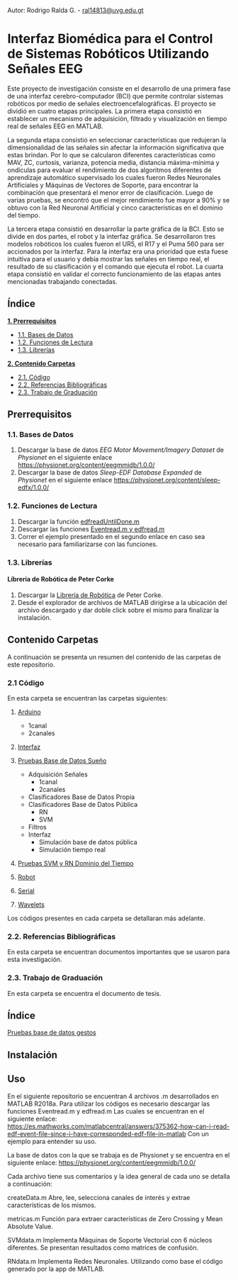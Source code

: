 Autor: Rodrigo Ralda G. - ral14813@uvg.edu.gt

# Interfaz Biomédica para el Control de Sistemas Robóticos Utilizando Señales EEG

Este proyecto de investigación consiste en el desarrollo de una primera fase de una interfaz cerebro-computador (BCI) que permite controlar sistemas robóticos por medio de señales electroencefalográficas. El proyecto se dividió en cuatro etapas principales. La primera etapa consistió en establecer un mecanismo de adquisición,  filtrado y visualización en tiempo real de señales EEG en MATLAB. 

La segunda etapa consistió en seleccionar características que redujeran la dimensionalidad de las señales sin afectar la información significativa que estas brindan. Por lo que se calcularon diferentes características como MAV, ZC, curtosis, varianza, potencia media, distancia máxima-mínima y ondículas para evaluar el rendimiento de dos algoritmos diferentes de aprendizaje automático supervisado los cuales fueron Redes Neuronales Artificiales y Máquinas de Vectores de Soporte, para encontrar la combinación que presentará el menor error de clasificación. Luego de varias pruebas, se encontró que el mejor rendimiento fue mayor a 90\% y se obtuvo con la Red Neuronal Artificial y  cinco características en el dominio del tiempo.

La tercera etapa consistió en desarrollar la parte gráfica de la BCI. Esto se divide en dos partes, el robot y la interfaz gráfica. Se desarrollaron tres modelos robóticos los cuales fueron el UR5, el R17 y el Puma 560 para ser accionados por la interfaz. Para la interfaz era una prioridad que esta fuese intuitiva para el usuario y debía mostrar las señales en tiempo real, el resultado de su clasificación y el comando que ejecuta el robot. La cuarta etapa consistió en validar el correcto funcionamiento de las etapas antes mencionadas trabajando conectadas.

## Índice

**[1. Prerrequisitos](#prerrequisitos)**
  * [1.1. Bases de Datos](#dbPhys)
  * [1.2. Funciones de Lectura](#func)
  * [1.3. Librerías](#lib)
  
**[2. Contenido Carpetas](#carpetas)**
  * [2.1. Código](#codigo)
  * [2.2. Referencias Bibliográficas](#ref)
  * [2.3. Trabajo de Graduación](#tG)
   
## Prerrequisitos <a name="prerrequisitos"></a>

### 1.1. Bases de Datos <a name="dbPhys"></a>
1. Descargar la base de datos *EEG Motor Movement/Imagery Dataset* de *Physionet* en el siguiente enlace https://physionet.org/content/eegmmidb/1.0.0/
2. Descargar la base de datos *Sleep-EDF Database Expanded* de *Physionet* en el siguiente enlace https://physionet.org/content/sleep-edfx/1.0.0/

### 1.2. Funciones de Lectura <a name="func"></a>
1. Descargar la función [edfreadUntilDone.m](https://es.mathworks.com/matlabcentral/fileexchange/31900-edfread)
2. Descargar las funciones [Eventread.m y edfread.m](https://www.csie.ntu.edu.tw/~cjlin/libsvm/#download)
3. Correr el ejemplo presentado en el segundo enlace en caso sea necesario para familiarizarse con las funciones.

### 1.3. Librerías <a name="lib"></a>

#### Líbreria de Robótica de Peter Corke
1. Descargar la [Librería de Robótica](https://petercorke.com/toolboxes/robotics-toolbox/2) de Peter Corke. 
2. Desde el explorador de archivos de MATLAB dirigirse a la ubicación del archivo descargado y dar doble click sobre el mismo para finalizar la instalación.

## Contenido Carpetas <a name="carpetas"></a>
A continuación se presenta un resumen del contenido de las carpetas de este repositorio. 

### 2.1 Código <a name="codigo"></a>
En esta carpeta se encuentran las carpetas siguientes:

1. [Arduino](https://github.com/larivera-UVG/Interfaces-Biomedicas/tree/master/EEG/Código/Arduino) 
    * 1canal
    * 2canales
2. [Interfaz](https://github.com/larivera-UVG/Interfaces-Biomedicas/tree/master/EEG/Código/Interfaz)
3. [Pruebas Base de Datos Sueño](https://github.com/larivera-UVG/Interfaces-Biomedicas/tree/master/EEG/Código/Pruebas%20Base%20de%20datos%20Sueño)
    * Adquisición Señales
         + 1canal
         + 2canales
    * Clasificadores Base de Datos Propia
    * Clasificadores Base de Datos Pública
         + RN
         + SVM
    * Filtros
    * Interfaz 
         + Simulación base de datos pública
         + Simulación tiempo real
 4. [Pruebas SVM y RN Dominio del Tiempo](https://github.com/larivera-UVG/Interfaces-Biomedicas/tree/master/EEG/Código/Pruebas%20SVM%20y%20RN%20dominio%20del%20tiempo)
    
 5. [Robot](https://github.com/larivera-UVG/Interfaces-Biomedicas/tree/master/EEG/Código/Robot)
    
 6. [Serial](https://github.com/larivera-UVG/Interfaces-Biomedicas/tree/master/EEG/Código/Serial)
    
 7. [Wavelets](https://github.com/larivera-UVG/Interfaces-Biomedicas/tree/master/EEG/Código/Wavelets)
  
Los códigos presentes en cada carpeta se detallaran más adelante.
  
### 2.2. Referencias Bibliográficas <a name="ref"></a>
En esta carpeta se encuentran documentos importantes que se usaron para esta investigación.

### 2.3. Trabajo de Graduación <a name="tG"></a>
En esta carpeta se encuentra el documento de tesis.


## Índice
[Pruebas base de datos gestos](../Interfaces-Biomedicas/master/EEG)
## Instalación

## Uso




En el siguiente repositorio se encuentran 4 archivos .m desarrollados en MATLAB R2018a.
Para utilizar los códigos es necesario descargar las funciones Eventread.m y edfread.m
Las cuales se encuentran en el siguiente enlace: 
https://es.mathworks.com/matlabcentral/answers/375362-how-can-i-read-edf-event-file-since-i-have-corresponded-edf-file-in-matlab
Con un ejemplo para entender su uso.

La base de datos con la que se trabaja es de Physionet y se encuentra en el siguiente enlace:
https://physionet.org/content/eegmmidb/1.0.0/

Cada archivo tiene sus comentarios y la idea general de cada uno se detalla a continuación:

createData.m
Abre, lee, selecciona canales de interés y extrae características de los mismos.

metricas.m
Función para extraer características de Zero Crossing y Mean Absolute Value.

SVMdata.m
Implementa Máquinas de Soporte Vectorial con 6 núcleos diferentes. Se presentan resultados como matrices de confusión.

RNdata.m
Implementa Redes Neuronales. Utilizando como base el código generado por la app de MATLAB.
